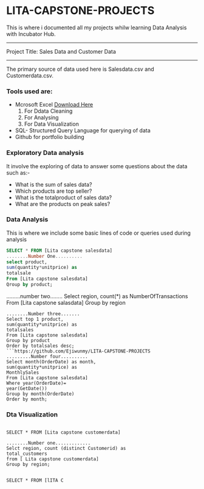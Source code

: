 # LITA-CAPSTONE-PROJECTS
This is where i documented all my projects whilw learning Data Analysis with Incubator Hub.

---
Project Title: Sales Data and Customer Data 

---

The primary source of data used here is Salesdata.csv and Customerdata.csv.

### Tools used are:
- Mcrosoft Excel [Download Here](https://www.microsoft.com)
   1. For Ddata Cleaning
   2. For Analysing
   3. For Data Visualization
- SQL- Structured Query Language for querying of data
- Github for portfolio building

### Exploratory Data analysis
It involve the exploring of data to answer some questions about the data such as:-
 - What is the sum of sales data?
 - Which products are top seller?
 - What is the totalproduct of sales data?
 -  What are the products on peak sales?

 ### Data Analysis
 This is where we include some basic lines of code or queries used during analysis

 ```SQL
SELECT * FROM [Lita capstone salesdata]
........Number One..........
select product,
sum(quantity*unitprice) as
totalsale
From [Lita capstone salesdata]
Qroup by product;
```
.........number two........
Select region, count(*) as
NumberOfTransactions
From [Lita capstone salasdata]
Group by region
```
........Number three.......
Select top 1 product,
sum(quantity*unitprice) as
totalsales
From [Lita capstone salesdata]
Group by product
Order by totalsales desc;
```https://github.com/Ejiwunmy/LITA-CAPSTONE-PROJECTS
.........Number four..........
Select month(OrderDate) as month,
sum(quantity*unitprice) as
MonthlySales
From [Lita capstone salesdata]
Where year(OrderDate)=
year(GetDate())
Group by month(OrderDate)
Order by month;
```
### Dta Visualization    
```https://github.com/Ejiwunmy/LITA-CAPSTONE-PROJECTS

SELECT * FROM [Lita capstone customerdata]

........Number one.............
Selct region, count (distinct Customerid) as
total_customers
from [ Lita capstone customerdata]
Group by region;


SELECT * FROM [lITA C

